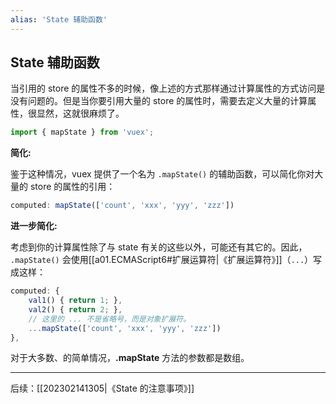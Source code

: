 ```yaml
---
alias: 'State 辅助函数'
---
```


## State 辅助函数

当引用的 store 的属性不多的时候，像上述的方式那样通过计算属性的方式访问是没有问题的。但是当你要引用大量的 store 的属性时，需要去定义大量的计算属性，很显然，这就很麻烦了。

```js
import { mapState } from 'vuex';
```

**简化:**

鉴于这种情况，vuex 提供了一个名为 `.mapState()` 的辅助函数，可以简化你对大量的 store 的属性的引用：

```js
computed: mapState(['count', 'xxx', 'yyy', 'zzz'])
```

**进一步简化:**

考虑到你的计算属性除了与 state 有关的这些以外，可能还有其它的。因此， `.mapState()` 会使用[[a01.ECMAScript6#扩展运算符|《扩展运算符》]]（`...`）写成这样：

```js
computed: {
    val1() { return 1; },
    val2() { return 2; },
    // 这里的 ... 不是省略号，而是对象扩展符。
    ...mapState(['count', 'xxx', 'yyy', 'zzz'])
},
```

对于大多数、的简单情况，**.mapState** 方法的参数都是数组。

---

后续：[[202302141305|《State 的注意事项》]]